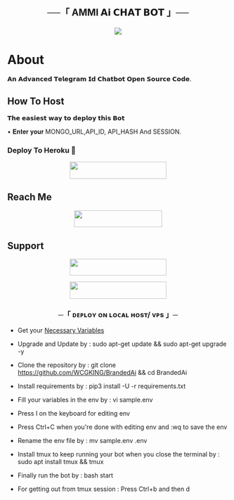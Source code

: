 <h2 align="center">
         ──「 AMMI 𝗔𝗶 𝗖𝗛𝗔𝗧 𝗕𝗢𝗧 」──



<p align="center">

<img src="https://graph.org/file/2642c1fe1cbbb7400415a.jpg">
</p>

# About

𝗔𝗻 𝗔𝗱𝘃𝗮𝗻𝗰𝗲𝗱 𝗧𝗲𝗹𝗲𝗴𝗿𝗮𝗺 𝗜𝗱 𝗖𝗵𝗮𝘁𝗯𝗼𝘁 𝗢𝗽𝗲𝗻 𝗦𝗼𝘂𝗿𝗰𝗲 𝗖𝗼𝗱𝗲.

## How To Host

𝗧𝗵𝗲 𝗲𝗮𝘀𝗶𝗲𝘀𝘁 𝘄𝗮𝘆 𝘁𝗼 𝗱𝗲𝗽𝗹𝗼𝘆 𝘁𝗵𝗶𝘀 𝗕𝗼𝘁

• 𝐄𝐧𝐭𝐞𝐫 𝐲𝐨𝐮𝐫 MONGO_URL,API_ID, API_HASH And SESSION.

### Deploy To Heroku 🚀

<p align="center"><a href="https://dashboard.heroku.com/new?template=https://github.com/Bugsirtg/ammichat"> <img src="https://img.shields.io/badge/Deploy%20To%20Heroku-black?style=for-the-badge&logo=heroku" width="220" height="38.45"/></a></p>
 
## Reach Me

<p align="center"><a href="https://t.me/BRANDEDKING82"> <img src="https://img.shields.io/badge/Telegram%20Id-black?style=for-the-badge&logo=Telegram" width="200" height="38.45"/></a></p>

## Support 

<p align="center"><a href="https://t.me/BRANDED_WORLD"> <img src="https://img.shields.io/badge/Support%20Group-black?style=for-the-badge&logo=Telegram" width="220" height="38.5"/></a></p> 

<p align="center">
<a href="https://t.me/BRANDRD_BOT"> <img src="https://img.shields.io/badge/Support%20Group-black?style=for-the-badge&logo=Telegram" width="220" height="38.5"/></a></p> 



<h3 align="center">
    ─「 ᴅᴇᴩʟᴏʏ ᴏɴ ʟᴏᴄᴀʟ ʜᴏsᴛ/ ᴠᴘs 」─
</h3>

- Get your [Necessary Variables](https://github.com/WCGKING/BRANDED-AI/blob/master/sample.env)

- Upgrade and Update by : sudo apt-get update && sudo apt-get upgrade -y
- Clone the repository by : git clone https://github.com/WCGKING/BrandedAi && cd BrandedAi
- Install requirements by : pip3 install -U -r requirements.txt
- Fill your variables in the env by : vi sample.env
- Press I on the keyboard for editing env
- Press Ctrl+C when you're done with editing env and :wq to save the env
- Rename the env file by : mv sample.env .env
- Install tmux to keep running your bot when you close the terminal by : sudo apt install tmux && tmux
- Finally run the bot by : bash start
- For getting out from tmux session : Press Ctrl+b and then d
